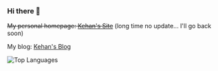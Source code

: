### Hi there 👋

<!--
**kehanXue/kehanXue** is a ✨ _special_ ✨ repository because its `README.md` (this file) appears on your GitHub profile.

Here are some ideas to get you started:

- 🔭 I’m currently working on ...
- 🌱 I’m currently learning ...
- 👯 I’m looking to collaborate on ...
- 🤔 I’m looking for help with ...
- 💬 Ask me about ...
- 📫 How to reach me: ...
- 😄 Pronouns: ...
- ⚡ Fun fact: ...
-->

~~My personal homepage: [Kehan's Site](https://kehan.site)~~ (long time no update... I'll go back soon)

My blog: [Kehan's Blog](https://blog.kehan.site)

![Top Languages](https://github-readme-stats.vercel.app/api/top-langs/?username=kehanXue&hide=html&layout=compact)
